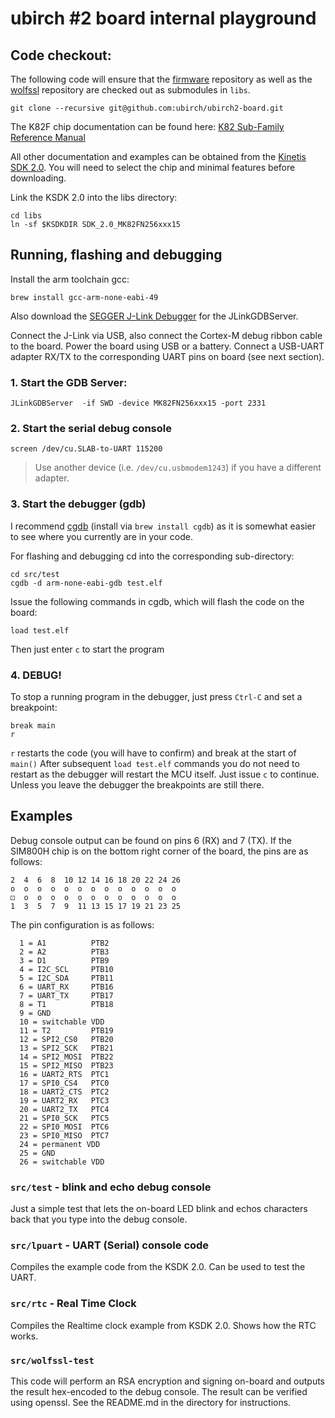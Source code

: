 # ubirch #2 board internal playground

## Code checkout:

The following code will ensure that the [firmware](https://github.com/ubirch/firmware) repository as well as the [wolfssl](https://github.com/ubirch/wolfssl)
repository are checked out as submodules in ```libs```.
```
git clone --recursive git@github.com:ubirch/ubirch2-board.git
```


The K82F chip documentation can be found here:
[K82 Sub-Family Reference Manual](http://cache.nxp.com/files/32bit/doc/ref_manual/K82P121M150SF5RM.pdf)

All other documentation and examples can be obtained from the [Kinetis SDK 2.0](http://kex.freescale.com/en/).
You will need to select the chip and minimal features before downloading.

Link the KSDK 2.0 into the libs directory:

```
cd libs
ln -sf $KSDKDIR SDK_2.0_MK82FN256xxx15
```

## Running, flashing and debugging

Install the arm toolchain gcc:
```
brew install gcc-arm-none-eabi-49
```

Also download the [SEGGER J-Link Debugger](https://www.segger.com/jlink-software.html) for the JLinkGDBServer.

Connect the J-Link via USB, also connect the Cortex-M debug ribbon cable to the board.
Power the board using USB or a battery. Connect a USB-UART adapter RX/TX to the corresponding UART pins on board (see next section).

### 1. Start the GDB Server:

```
JLinkGDBServer  -if SWD -device MK82FN256xxx15 -port 2331
```

### 2. Start the serial debug console

```
screen /dev/cu.SLAB-to-UART 115200
```

> Use another device (i.e. ```/dev/cu.usbmodem1243```) if you have a different adapter.

### 3. Start the debugger (gdb)

I recommend [cgdb](https://cgdb.github.io/) (install via ```brew install cgdb```) as it is somewhat easier to see where you currently are in your code.

For flashing and debugging cd into the corresponding sub-directory:
```
cd src/test
cgdb -d arm-none-eabi-gdb test.elf
```

Issue the following commands in cgdb, which will flash the code on the board:

```
load test.elf
```

Then just enter ```c``` to start the program

### 4. DEBUG!

To stop a running program in the debugger, just press ```Ctrl-C``` and set a breakpoint:

```
break main
r
```

```r``` restarts the code (you will have to confirm) and break at the start of ```main()```
After subsequent ```load test.elf``` commands you do not need to restart as the debugger will
restart the MCU itself. Just issue ```c``` to continue. Unless you leave the debugger the breakpoints
are still there.



## Examples

Debug console output can be found on pins 6 (RX) and 7 (TX). If the SIM800H chip is on the bottom right
corner of the board, the pins are as follows:

```
2  4  6  8  10 12 14 16 18 20 22 24 26
o  o  o  o  o  o  o  o  o  o  o  o  o
⚀  o  o  o  o  o  o  o  o  o  o  o  o
1  3  5  7  9  11 13 15 17 19 21 23 25
```

The pin configuration is as follows:

```
  1 = A1          PTB2
  2 = A2          PTB3
  3 = D1          PTB9
  4 = I2C_SCL     PTB10
  5 = I2C_SDA     PTB11
  6 = UART_RX     PTB16
  7 = UART_TX     PTB17
  8 = T1          PTB18
  9 = GND
  10 = switchable VDD
  11 = T2         PTB19
  12 = SPI2_CS0   PTB20
  13 = SPI2_SCK   PTB21
  14 = SPI2_MOSI  PTB22
  15 = SPI2_MISO  PTB23
  16 = UART2_RTS  PTC1
  17 = SPI0_CS4   PTC0
  18 = UART2_CTS  PTC2
  19 = UART2_RX   PTC3
  20 = UART2_TX   PTC4
  21 = SPI0_SCK   PTC5
  22 = SPI0_MOSI  PTC6
  23 = SPI0_MISO  PTC7
  24 = permanent VDD
  25 = GND
  26 = switchable VDD
```

### ```src/test``` - blink and echo debug console

Just a simple test that lets the on-board LED blink and echos characters back that you
type into the debug console.

### ```src/lpuart``` - UART (Serial) console code

Compiles the example code from the KSDK 2.0. Can be used to test the UART.

### ```src/rtc``` - Real Time Clock

Compiles the Realtime clock example from KSDK 2.0. Shows how the RTC works.

### ```src/wolfssl-test```

This code will perform an RSA encryption and signing on-board and outputs the
result hex-encoded to the debug console. The result can be verified using openssl.
See the README.md in the directory for instructions.


